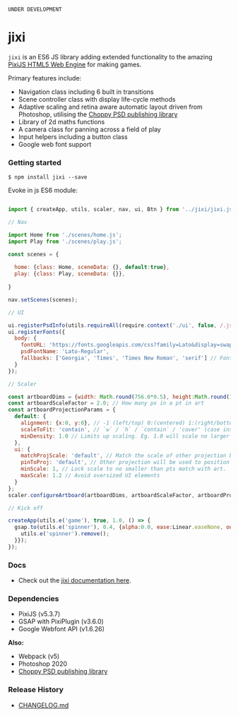 
```
UNDER DEVELOPMENT
```
# jixi

`jixi` is an ES6 JS library adding extended functionality to the amazing [PixiJS HTML5 Web Engine](https://www.pixijs.com/) for making games.

Primary features include:

- Navigation class including 6 built in transitions
- Scene controller class with display life-cycle methods
- Adaptive scaling and retina aware automatic layout driven from Photoshop, utilising the [Choppy PSD publishing library](https://www.npmjs.com/package/choppy)
- Library of 2d maths functions
- A camera class for panning across a field of play 
- Input helpers including a button class 
- Google web font support

### Getting started 

```
$ npm install jixi --save
```

Evoke in js ES6 module:
```js

import { createApp, utils, scaler, nav, ui, Btn } from '../jixi/jixi.js';

// Nav

import Home from './scenes/home.js';
import Play from './scenes/play.js';

const scenes = {
  
  home: {class: Home, sceneData: {}, default:true}, 
  play: {class: Play, sceneData: {}},
  
}

nav.setScenes(scenes);

// UI 

ui.registerPsdInfo(utils.requireAll(require.context('./ui', false, /.json$/))); // Path to PSD data
ui.registerFonts({
  body: {
    fontURL: 'https://fonts.googleapis.com/css?family=Lato&display=swap', // Only accepts Google Fonts
    psdFontName: 'Lato-Regular', 
    fallbacks: ['Georgia', 'Times', 'Times New Roman', 'serif'] // Font family fallbacks
  }
});

// Scaler

const artboardDims = {width: Math.round(756.0*0.5), height:Math.round(1334.0*0.5)}; 
const artboardScaleFactor = 2.0; // How many px in a pt in art
const artboardProjectionParams = {
  default: {
    alignment: {x:0, y:0}, // -1 (left/top) 0:(centered) 1:(right/bottom) 
    scaleToFit: 'contain', // `w` / `h` / `contain` / 'cover' (case insensitive). 
    minDensity: 1.0 // Limits up scaling. Eg. 1.0 will scale no larger than SD on retina. 
  },
  ui: {
    matchProjScale: 'default', // Match the scale of other projection before applying own limits 
    pinToProj: 'default', // Other projection will be used to position 
    minScale: 1, // Lock scale to no smaller than pts match with art.
    maxScale: 1.2 // Avoid oversized UI elements
  }
};
scaler.configureArtboard(artboardDims, artboardScaleFactor, artboardProjectionParams);

// Kick off

createApp(utils.e('game'), true, 1.0, () => {  
  gsap.to(utils.e('spinner'), 0.4, {alpha:0.0, ease:Linear.easeNone, onComplete:function(){
    utils.e('spinner').remove();
  }});
});

```


### Docs

- Check out the [jixi documentation here](https://github.com/loksland/jixi/wiki).

### Dependencies

- PixiJS (v5.3.7)
- GSAP with PixiPlugin (v3.6.0)
- Google Webfont API (v1.6.26)

**Also:**
- Webpack (v5)
- Photoshop 2020
- [Choppy PSD publishing library](https://www.npmjs.com/package/choppy)

### Release History 

- [CHANGELOG.md](CHANGELOG.md)

